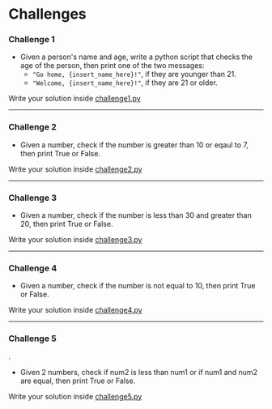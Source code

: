 
# Challenges

### Challenge 1

- Given a person's name and age, write a python script that checks the age of the person, then print one of the two messages: 
    - `"Go home, {insert_name_here}!"`, if they are younger than 21. 
    - `"Welcome, {insert_name_here}!"`, if they are 21 or older. 
    
Write your solution inside [challenge1.py](./challenge1.py)


---
### Challenge 2

- Given a number, check if the number is greater than 10 or eqaul to 7, then print True or False. 
    
Write your solution inside [challenge2.py](./challenge2.py)


---
### Challenge 3


- Given a number, check if the number is less than 30 and greater than 20, then print True or False. 

    
Write your solution inside [challenge3.py](./challenge3.py)


---

### Challenge 4

- Given a number, check if the number is not equal to 10, then print True or False. 
    
Write your solution inside [challenge4.py](./challenge4.py)


---

### Challenge 5

.
- Given 2 numbers, check if num2 is less than num1 or if num1 and num2 are equal, then print True or False. 
    
Write your solution inside [challenge5.py](./challenge5.py)
